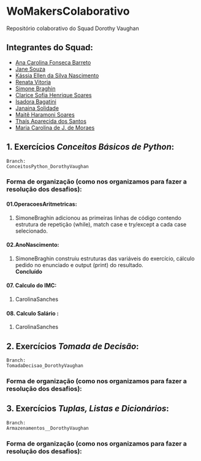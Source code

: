 # WoMakersColaborativo

Repositório colaborativo do Squad Dorothy Vaughan

## Integrantes do Squad:

- [Ana Carolina Fonseca Barreto]()
- [Jane Souza]()
- [Kássia Ellen da Silva Nascimento]()
- [Renata Vitoria]()
- [Simone Braghin](https://github.com/SimoneBraghin)
- [Clarice Sofia Henrique Soares](https://github.com/claricesoares)
- [Isadora Bagatini]()
- [Janaina Solidade]()
- [Maitê Haramoni Soares](https://github.com/maiharamoni)
- [Thaís Aparecida dos Santos]()
- [Maria Carolina de J. de Moraes](https://github.com/CarolinaSanches24)

## 1. Exercícios _Conceitos Básicos de Python_:

    Branch:
    ConceitosPython_DorothyVaughan

### Forma de organização (como nos organizamos para fazer a resolução dos desafios):

#### 01.OperacoesAritmetricas:

1. SimoneBraghin adicionou as primeiras linhas de código contendo estrutura de repetição (while), match case e try/except a cada case selecionado.

#### 02.AnoNascimento:

1. SimoneBraghin construiu estruturas das variáveis do exercício, cálculo pedido no enunciado e output (print) do resultado.  
   **Concluído**

#### 07. Calculo do IMC:

1. CarolinaSanches

#### 08. Calculo Salário :

1. CarolinaSanches

## 2. Exercícios _Tomada de Decisão_:

    Branch:
    TomadaDecisao_DorothyVaughan

### Forma de organização (como nos organizamos para fazer a resolução dos desafios):

## 3. Exercícios _Tuplas, Listas e Dicionários_:

    Branch:
    Armazenamentos__DorothyVaughan

### Forma de organização (como nos organizamos para fazer a resolução dos desafios):
